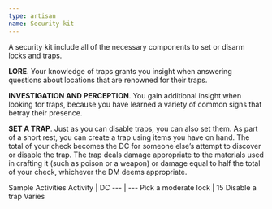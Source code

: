 ```yaml
---
type: artisan
name: Security kit
---
```

A security kit include all of the necessary components to set or disarm locks and traps.

__LORE__. 
Your knowledge of traps grants you insight when answering questions about locations that are renowned for their traps.

__INVESTIGATION AND PERCEPTION__. 
You gain additional insight when looking for traps, because you have learned a variety of common signs that betray their presence.

__SET A TRAP__. 
Just as you can disable traps, you can also set them. As part of a short rest, you can create a trap using items you have on hand. The total of your check becomes the DC for someone else’s attempt to discover or disable the trap. The trap deals damage appropriate to the materials used in crafting it (such as poison or a weapon) or damage equal to half the total of your check, whichever the DM deems appropriate.

Sample Activities
Activity | DC
--- | ---
Pick a moderate lock | 15
Disable a trap	Varies
